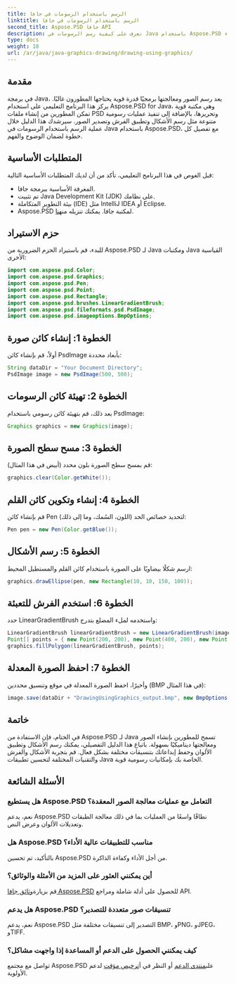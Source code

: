 ```yaml
---
title: الرسم باستخدام الرسومات في جافا
linktitle: الرسم باستخدام الرسومات في جافا
second_title: Aspose.PSD جافا API
description: تعرف على كيفية رسم الرسومات في Java باستخدام Aspose.PSD خطوة بخطوة. قم بإنشاء الأشكال وتطبيق الألوان وتصدير الصور دون عناء.
type: docs
weight: 18
url: /ar/java/java-graphics-drawing/drawing-using-graphics/
---
```

## مقدمة
في برمجة Java، يعد رسم الصور ومعالجتها برمجيًا قدرة قوية يحتاجها المطورون غالبًا. يركز هذا البرنامج التعليمي على استخدام Aspose.PSD for Java، وهي مكتبة قوية تمكن المطورين من إنشاء ملفات PSD وتحريرها، بالإضافة إلى تنفيذ عمليات رسومية متنوعة مثل رسم الأشكال وتطبيق الفرش وتصدير الصور. سيرشدك هذا الدليل خلال عملية الرسم باستخدام الرسومات في Java باستخدام Aspose.PSD، مع تفصيل كل خطوة لضمان الوضوح والفهم.
## المتطلبات الأساسية
قبل الغوص في هذا البرنامج التعليمي، تأكد من أن لديك المتطلبات الأساسية التالية:
- المعرفة الأساسية ببرمجة جافا.
- تم تثبيت Java Development Kit (JDK) على نظامك.
- بيئة التطوير المتكاملة (IDE) مثل IntelliJ IDEA أو Eclipse.
-  Aspose.PSD لمكتبة جافا. يمكنك تنزيله من[هنا](https://releases.aspose.com/psd/java/).
## حزم الاستيراد
للبدء، قم باستيراد الحزم الضرورية من Aspose.PSD لـ Java ومكتبات Java القياسية الأخرى:
```java
import com.aspose.psd.Color;
import com.aspose.psd.Graphics;
import com.aspose.psd.Pen;
import com.aspose.psd.Point;
import com.aspose.psd.Rectangle;
import com.aspose.psd.brushes.LinearGradientBrush;
import com.aspose.psd.fileformats.psd.PsdImage;
import com.aspose.psd.imageoptions.BmpOptions;
```
## الخطوة 1: إنشاء كائن صورة
أولاً، قم بإنشاء كائن PsdImage بأبعاد محددة:
```java
String dataDir = "Your Document Directory";
PsdImage image = new PsdImage(500, 500);
```
## الخطوة 2: تهيئة كائن الرسومات
بعد ذلك، قم بتهيئة كائن رسومي باستخدام PsdImage:
```java
Graphics graphics = new Graphics(image);
```
## الخطوة 3: مسح سطح الصورة
قم بمسح سطح الصورة بلون محدد (أبيض في هذا المثال):
```java
graphics.clear(Color.getWhite());
```
## الخطوة 4: إنشاء وتكوين كائن القلم
قم بإنشاء كائن Pen لتحديد خصائص الحد (اللون، السُمك، وما إلى ذلك):
```java
Pen pen = new Pen(Color.getBlue());
```
## الخطوة 5: رسم الأشكال
ارسم شكلًا بيضاويًا على الصورة باستخدام كائن القلم والمستطيل المحيط:
```java
graphics.drawEllipse(pen, new Rectangle(10, 10, 150, 100));
```
## الخطوة 6: استخدم الفرش للتعبئة
حدد LinearGradientBrush واستخدمه لملء المضلع بتدرج:
```java
LinearGradientBrush linearGradientBrush = new LinearGradientBrush(image.getBounds(), Color.getRed(), Color.getWhite(), 45f);
Point[] points = { new Point(200, 200), new Point(400, 200), new Point(250, 350) };
graphics.fillPolygon(linearGradientBrush, points);
```
## الخطوة 7: احفظ الصورة المعدلة
وأخيرًا، احفظ الصورة المعدلة في موقع وتنسيق محددين (BMP في هذا المثال):
```java
image.save(dataDir + "DrawingUsingGraphics_output.bmp", new BmpOptions());
```

## خاتمة
في الختام، فإن الاستفادة من Aspose.PSD لـ Java تسمح للمطورين بإنشاء الصور ومعالجتها ديناميكيًا بسهولة. باتباع هذا الدليل التفصيلي، يمكنك رسم الأشكال وتطبيق الألوان وحفظ إبداعاتك بتنسيقات مختلفة بشكل فعال. قم بتجربة الأشكال والفرش والتقنيات المختلفة لتحسين تطبيقات Java الخاصة بك بإمكانيات رسومية قوية.
## الأسئلة الشائعة
### هل يستطيع Aspose.PSD التعامل مع عمليات معالجة الصور المعقدة؟
نعم، يدعم Aspose.PSD نطاقًا واسعًا من العمليات بما في ذلك معالجة الطبقات وتعديلات الألوان وعرض النص.
### هل Aspose.PSD مناسب للتطبيقات عالية الأداء؟
بالتأكيد، تم تحسين Aspose.PSD من أجل الأداء وكفاءة الذاكرة.
### أين يمكنني العثور على المزيد من الأمثلة والوثائق؟
 قم بزيارة[وثائق جافا Aspose.PSD](https://reference.aspose.com/psd/java/) للحصول على أدلة شاملة ومراجع API.
### هل يدعم Aspose.PSD تنسيقات صور متعددة للتصدير؟
نعم، يدعم Aspose.PSD التصدير إلى تنسيقات مختلفة مثل BMP، وPNG، وJPEG، وTIFF.
### كيف يمكنني الحصول على الدعم أو المساعدة إذا واجهت مشاكل؟
تواصل مع مجتمع Aspose.PSD على[منتدى الدعم](https://forum.aspose.com/c/psd/34) أو النظر في أ[ترخيص مؤقت](https://purchase.aspose.com/temporary-license/) لدعم الأولوية.